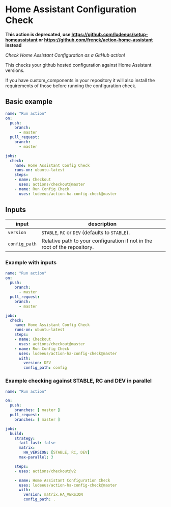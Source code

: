 # Home Assistant Configuration Check

**This action is deprecated, use https://github.com/ludeeus/setup-homeassistant or https://github.com/frenck/action-home-assistant instead**

_Check Home Assistant Configuration as a GitHub action!_

This checks your github hosted configuration against Home Assistant versions.

If you have custom_components in your repository it will also install the requirements of those before running the configuration check.

## Basic example

```yaml
name: "Run action"
on:
  push:
    branch:
      - master
  pull_request:
    branch:
      - master

jobs:
  check:
    name: Home Assistant Config Check
    runs-on: ubuntu-latest
    steps:
    - name: Checkout
      uses: actions/checkout@master
    - name: Run Config Check
      uses: ludeeus/action-ha-config-check@master
```

## Inputs

input | description
-- | --
`version` | `STABLE`, `RC` or `DEV` (defaults to `STABLE`).
`config_path` | Relative path to your configuration if not in the root of the repository.

### Example with inputs

```yaml
name: "Run action"
on:
  push:
    branch:
      - master
  pull_request:
    branch:
      - master

jobs:
  check:
    name: Home Assistant Config Check
    runs-on: ubuntu-latest
    steps:
    - name: Checkout
      uses: actions/checkout@master
    - name: Run Config Check
      uses: ludeeus/action-ha-config-check@master
      with:
        version: DEV
        config_path: config
```

### Example checking against STABLE, RC and DEV in parallel

```yaml
name: "Run action"

on:
  push:
    branches: [ master ]
  pull_request:
    branches: [ master ]

jobs:
  build:
    strategy:
      fail-fast: false
      matrix:
        HA_VERSION: [STABLE, RC, DEV]
      max-parallel: 3

    steps:
    - uses: actions/checkout@v2

    - name: Home Assistant Configuration Check
      uses: ludeeus/action-ha-config-check@master
      with:
        version: matrix.HA_VERSION
        config_path: .
```

